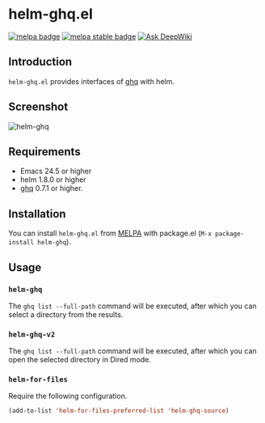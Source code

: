 # helm-ghq.el

[![melpa badge][melpa-badge]][melpa-link]
[![melpa stable badge][melpa-stable-badge]][melpa-stable-link]
[![Ask DeepWiki][deepwiki-badge]][deepwiki-link]

[melpa-link]: https://melpa.org/#/helm-ghq
[melpa-stable-link]: https://stable.melpa.org/#/helm-ghq
[deepwiki-link]: https://deepwiki.com/masutaka/emacs-helm-ghq
[melpa-badge]: https://melpa.org/packages/helm-ghq-badge.svg
[melpa-stable-badge]: https://stable.melpa.org/packages/helm-ghq-badge.svg
[deepwiki-badge]: https://deepwiki.com/badge.svg

## Introduction

`helm-ghq.el` provides interfaces of [ghq](https://github.com/motemen/ghq) with helm.

## Screenshot

![helm-ghq](image/helm-ghq.png)

## Requirements

* Emacs 24.5 or higher
* helm 1.8.0 or higher
* [ghq](https://github.com/motemen/ghq) 0.7.1 or higher.

## Installation

You can install `helm-ghq.el` from [MELPA](https://melpa.org) with package.el (`M-x package-install helm-ghq`).

## Usage

### `helm-ghq`

The `ghq list --full-path` command will be executed, after which you can select a directory from the results.

### `helm-ghq-v2`

The `ghq list --full-path` command will be executed, after which you can open the selected directory in Dired mode.

### `helm-for-files`

Require the following configuration.

```lisp
(add-to-list 'helm-for-files-preferred-list 'helm-ghq-source)
```
